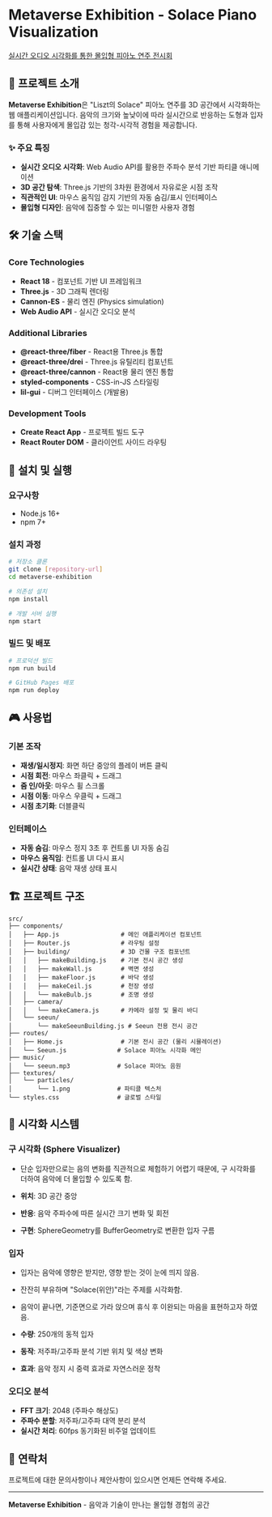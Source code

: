 # Metaverse Exhibition - Solace Piano Visualization

[실시간 오디오 시각화를 통한 몰입형 피아노 연주 전시회](https://vercel.com/vangonas-projects/metaverse-exhibition)

## 🎹 프로젝트 소개

**Metaverse Exhibition**은 "Liszt의 Solace" 피아노 연주를 3D 공간에서 시각화하는 웹 애플리케이션입니다. 음악의 크기와 높낮이에 따라 실시간으로 반응하는 도형과 입자를 통해 사용자에게 몰입감 있는 청각-시각적 경험을 제공합니다.

### ✨ 주요 특징

- **실시간 오디오 시각화**: Web Audio API를 활용한 주파수 분석 기반 파티클 애니메이션
- **3D 공간 탐색**: Three.js 기반의 3차원 환경에서 자유로운 시점 조작
- **직관적인 UI**: 마우스 움직임 감지 기반의 자동 숨김/표시 인터페이스
- **몰입형 디자인**: 음악에 집중할 수 있는 미니멀한 사용자 경험

## 🛠️ 기술 스택

### Core Technologies
- **React 18** - 컴포넌트 기반 UI 프레임워크
- **Three.js** - 3D 그래픽 렌더링
- **Cannon-ES** - 물리 엔진 (Physics simulation)
- **Web Audio API** - 실시간 오디오 분석

### Additional Libraries
- **@react-three/fiber** - React용 Three.js 통합
- **@react-three/drei** - Three.js 유틸리티 컴포넌트
- **@react-three/cannon** - React용 물리 엔진 통합
- **styled-components** - CSS-in-JS 스타일링
- **lil-gui** - 디버그 인터페이스 (개발용)

### Development Tools
- **Create React App** - 프로젝트 빌드 도구
- **React Router DOM** - 클라이언트 사이드 라우팅

## 🚀 설치 및 실행

### 요구사항
- Node.js 16+ 
- npm 7+

### 설치 과정

```bash
# 저장소 클론
git clone [repository-url]
cd metaverse-exhibition

# 의존성 설치
npm install

# 개발 서버 실행
npm start
```

### 빌드 및 배포

```bash
# 프로덕션 빌드
npm run build

# GitHub Pages 배포
npm run deploy
```

## 🎮 사용법

### 기본 조작
- **재생/일시정지**: 화면 하단 중앙의 플레이 버튼 클릭
- **시점 회전**: 마우스 좌클릭 + 드래그
- **줌 인/아웃**: 마우스 휠 스크롤
- **시점 이동**: 마우스 우클릭 + 드래그
- **시점 초기화**: 더블클릭

### 인터페이스
- **자동 숨김**: 마우스 정지 3초 후 컨트롤 UI 자동 숨김
- **마우스 움직임**: 컨트롤 UI 다시 표시
- **실시간 상태**: 음악 재생 상태 표시

## 🏗️ 프로젝트 구조

```
src/
├── components/
│   ├── App.js                 # 메인 애플리케이션 컴포넌트
│   ├── Router.js              # 라우팅 설정
│   ├── building/              # 3D 건물 구조 컴포넌트
│   │   ├── makeBuilding.js    # 기본 전시 공간 생성
│   │   ├── makeWall.js        # 벽면 생성
│   │   ├── makeFloor.js       # 바닥 생성
│   │   ├── makeCeil.js        # 천장 생성
│   │   └── makeBulb.js        # 조명 생성
│   ├── camera/
│   │   └── makeCamera.js      # 카메라 설정 및 물리 바디
│   └── seeun/
│       └── makeSeeunBuilding.js # Seeun 전용 전시 공간
├── routes/
│   ├── Home.js                # 기본 전시 공간 (물리 시뮬레이션)
│   └── Seeun.js              # Solace 피아노 시각화 메인
├── music/
│   └── seeun.mp3             # Solace 피아노 음원
├── textures/
│   └── particles/
│       └── 1.png             # 파티클 텍스처
└── styles.css                # 글로벌 스타일
```

## 🎨 시각화 시스템

### 구 시각화 (Sphere Visualizer)
- 단순 입자만으로는 음의 변화를 직관적으로 체험하기 어렵기 때문에, 구 시각화를 더하여 음악에 더 몰입할 수 있도록 함.

- **위치**: 3D 공간 중앙
- **반응**: 음악 주파수에 따른 실시간 크기 변화 및 회전
- **구현**: SphereGeometry를 BufferGeometry로 변환한 입자 구름

### 입자
- 입자는 음악에 영향은 받지만, 영향 받는 것이 눈에 띄지 않음. 
- 잔잔히 부유하며 "Solace(위안)"라는 주제를 시각화함.
- 음악이 끝나면, 기준면으로 가라 앉으며 휴식 후 이완되는 마음을 표현하고자 하였음.

- **수량**: 250개의 동적 입자
- **동작**: 저주파/고주파 분석 기반 위치 및 색상 변화
- **효과**: 음악 정지 시 중력 효과로 자연스러운 정착

### 오디오 분석
- **FFT 크기**: 2048 (주파수 해상도)
- **주파수 분할**: 저주파/고주파 대역 분리 분석
- **실시간 처리**: 60fps 동기화된 비주얼 업데이트

## 📧 연락처

프로젝트에 대한 문의사항이나 제안사항이 있으시면 언제든 연락해 주세요.

---

**Metaverse Exhibition** - 음악과 기술이 만나는 몰입형 경험의 공간
